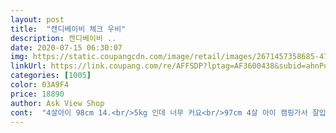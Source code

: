 ```yaml
---
layout: post 
title:  "캔디베이비 체크 우비" 
description: 캔디베이비 ..
date: 2020-07-15 06:30:07 
img: https://static.coupangcdn.com/image/retail/images/2671457358685-47feba3a-9dbc-48ef-b8fe-55e6cadbbf44.jpg 
linkUrl: https://link.coupang.com/re/AFFSDP?lptag=AF3600438&subid=ahnPublicAsk&pageKey=1287413929&itemId=2297893278&vendorItemId=70294869254&traceid=V0-113-127f53063d87570d 
categories: [1005] 
color: 03A9F4 
price: 18890 
author: Ask View Shop 
cont:  "4살아이 98cm 14.<br/>5kg 인데 너무 커요<br/>97cm 4살 아이 캠핑가서 잘입었어요.<br/><br/>고민 하다가 샀는데 다른분들께 도움이되고자 상품평 작성해봅니다.<br/><br/>내년까지도 잘 입힐것 같아요<br/>내년에도 잘 입히겠어요!<br/>더 두꺼우면 무겁잖아여 ㅋㅋ<br/>똑딱이 단추로만 되어있는줄 알았는데 받아보니 단추안에는 지퍼로되어있어 지퍼로만 잠구면되니 편합니다<br/>무엇보다 새거에서 나는 냄새네 민감한데 냄새도 없어 좋아요<br/>색상도 쨍한 노란색이라 눈에띄기도 하고 예쁘네요<br/>소매도 고무줄이 있어서 길어도 상관없어요.<br/><br/>손목도 펄럭이지 않게 잡아줘서 좋아요 모자도 넉넉하고 모자부분 조이는 줄도 있어 좋아요<br/>아기도 아기상어색이라 마음에 들어하고 저도 만족합니다!<br/>옷은 색깔도 밝은 노란색이고 체크무늬가 예쁜데 아쉽네요<br/>옷은 예쁜데 사이즈가 상세설명이랑 다르네요.<br/><br/>요거 딱이고 지퍼로 잠궈줘서 비 안들어가고 너무 좋았어요^^<br/>우비가 요거보다 얇으면 찢어질것 같고<br/>제가 딱 원하는 사이즈 and amp;재질이에요.<br/><br/>제품설명에는 M사이즈가 47세라고 되어있는데 비옷에 븥어있는 태그에는 68세용이라고 되어있네요.<br/><br/>키94cm 3살아기 발목 좀 윗부분까지 길이오네요<br/>" 
---
```

